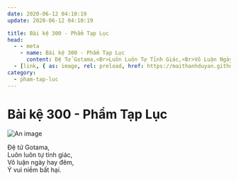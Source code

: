 ```yaml
---
date: 2020-06-12 04:10:19
update: 2020-06-12 04:10:19

title: Bài kệ 300 - Phẩm Tạp Lục
head:
  - - meta
    - name: Bài kệ 300 - Phẩm Tạp Lục
      content: Ðệ Tử Gotama,<Br>Luôn Luôn Tự Tỉnh Giác,<Br>Vô Luận Ngày Hay Đêm,<Br>Ý Vui Niềm Bất Hại.<Br>
  - [link, { as: image, rel: preload, href: https://maithanhduyan.github.io/kinh-phap-cu/img/pham-tap-luc/pham-tap-luc-300.jpg }]
category:
  - pham-tap-luc
---
```


# Bài kệ 300 - Phẩm Tạp Lục

![An image](/img/pham-tap-luc/pham-tap-luc-300.jpg)

Ðệ tử Gotama,<br>Luôn luôn tự tỉnh giác,<br>Vô luận ngày hay đêm,<br>Ý vui niềm bất hại.<br>
